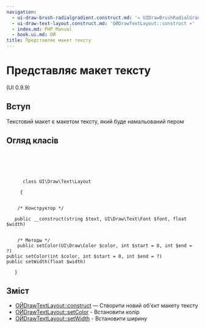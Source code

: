 ```yaml
---
navigation:
  - ui-draw-brush-radialgradient.construct.md: '« UIDrawBrushRadialGradient::construct'
  - ui-draw-text-layout.construct.md: 'ОЙDrawTextLayout::construct »'
  - index.md: PHP Manual
  - book.ui.md: ОЙ
title: Представляє макет тексту
---
```

# Представляє макет тексту

(UI 0.9.9)

## Вступ

Текстовий макет є макетом тексту, який буде намальований пером

## Огляд класів

```classsynopsis



    
     
      class UI\Draw\Text\Layout
     
     {


    /* Конструктор */
    
   public __construct(string $text, UI\Draw\Text\Font $font, float $width)


    /* Методы */
    public setColor(UI\Draw\Color $color, int $start = 0, int $end = ?)
public setColor(int $color, int $start = 0, int $end = ?)
public setWidth(float $width)

   }
```

## Зміст

-   [ОЙDrawTextLayout::construct](ui-draw-text-layout.construct.md) — Створити новий об'єкт макету тексту
-   [ОЙDrawTextLayout::setColor](ui-draw-text-layout.setcolor.md) - Встановити колір
-   [ОЙDrawTextLayout::setWidth](ui-draw-text-layout.setwidth.md) - Встановити ширину
